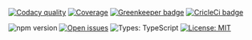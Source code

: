 [//]: # (Readme partial used by an default readme page)

[![Codacy quality](https://api.codacy.com/project/badge/Grade/b5f8bff3dbbe4abc8f581547fe8b57bb)](https://www.codacy.com/app/fifofil/aii?utm_source=github.com&amp;utm_medium=referral&amp;utm_content=thefill/aii&amp;utm_campaign=Badge_Grade)
[![Coverage](https://api.codacy.com/project/badge/Coverage/b5f8bff3dbbe4abc8f581547fe8b57bb)](https://www.codacy.com/app/fifofil/aii?utm_source=github.com&utm_medium=referral&utm_content=thefill/aii&utm_campaign=Badge_Coverage)
[![Greenkeeper badge](https://badges.greenkeeper.io/thefill/aii.svg)](https://greenkeeper.io/)
[![CricleCi badge](https://circleci.com/gh/thefill/aii/tree/master.svg?style=shield)](https://circleci.com/gh/thefill/aii)

![npm version](https://img.shields.io/npm/v/aii.svg)
[![Open issues](https://img.shields.io/github/issues-raw/thefill/aii.svg)](https://github.com/thefill/aii/issues)
![Types: TypeScript](https://img.shields.io/npm/types/aii.svg)
[![License: MIT](https://img.shields.io/badge/License-MIT-yellow.svg)](https://opensource.org/licenses/MIT)
